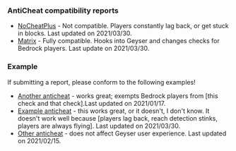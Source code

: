 ### AntiCheat compatibility reports

- [NoCheatPlus](https://github.com/Updated-NoCheatPlus/NoCheatPlus) - Not compatible. Players constantly lag back, or get stuck in blocks. Last updated on 2021/03/30.
- [Matrix](https://matrix.rip/) - Fully compatible. Hooks into Geyser and changes checks for Bedrock players. Last update on 2021/03/30.

### Example 

If submitting a report, please conform to the following examples!

- [Another anticheat](https://geysermc.org) - works great; exempts Bedrock players from [this check and that check].Last updated on 2021/01/17.
- [Example anticheat](https://geysermc.org) - this works great, or it doesn't, I don't know. It doesn't work well because [players lag back, reach detection stinks, players are always flying]. Last updated on 2021/03/30.
- [Other anticheat](https://geysermc.org) - does not affect Geyser user experience. Last updated on 2021/02/15.